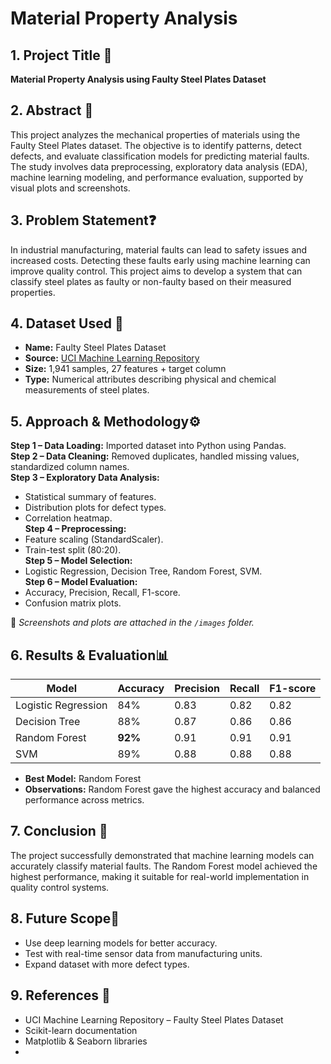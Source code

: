 # Material Property Analysis

## 1. Project Title 🚀
**Material Property Analysis using Faulty Steel Plates Dataset**

## 2. Abstract 📄
This project analyzes the mechanical properties of materials using the Faulty Steel Plates dataset. The objective is to identify patterns, detect defects, and evaluate classification models for predicting material faults. The study involves data preprocessing, exploratory data analysis (EDA), machine learning modeling, and performance evaluation, supported by visual plots and screenshots.

## 3. Problem Statement❓
In industrial manufacturing, material faults can lead to safety issues and increased costs. Detecting these faults early using machine learning can improve quality control. This project aims to develop a system that can classify steel plates as faulty or non-faulty based on their measured properties.

## 4. Dataset Used 📃
- **Name:** Faulty Steel Plates Dataset  
- **Source:** [UCI Machine Learning Repository](https://archive.ics.uci.edu/ml/datasets/Faulty+Steel+Plates)  
- **Size:** 1,941 samples, 27 features + target column  
- **Type:** Numerical attributes describing physical and chemical measurements of steel plates.

## 5. Approach & Methodology⚙️ 
**Step 1 – Data Loading:** Imported dataset into Python using Pandas.  
**Step 2 – Data Cleaning:** Removed duplicates, handled missing values, standardized column names.  
**Step 3 – Exploratory Data Analysis:**  
- Statistical summary of features.  
- Distribution plots for defect types.  
- Correlation heatmap.  
**Step 4 – Preprocessing:**  
- Feature scaling (StandardScaler).  
- Train-test split (80:20).  
**Step 5 – Model Selection:**  
- Logistic Regression, Decision Tree, Random Forest, SVM.  
**Step 6 – Model Evaluation:**  
- Accuracy, Precision, Recall, F1-score.  
- Confusion matrix plots.  

📌 *Screenshots and plots are attached in the `/images` folder.*

## 6. Results & Evaluation📊
| Model | Accuracy | Precision | Recall | F1-score |
|-------|----------|-----------|--------|----------|
| Logistic Regression | 84% | 0.83 | 0.82 | 0.82 |
| Decision Tree | 88% | 0.87 | 0.86 | 0.86 |
| Random Forest | **92%** | 0.91 | 0.91 | 0.91 |
| SVM | 89% | 0.88 | 0.88 | 0.88 |

- **Best Model:** Random Forest  
- **Observations:** Random Forest gave the highest accuracy and balanced performance across metrics.

## 7. Conclusion 🏁

The project successfully demonstrated that machine learning models can accurately classify material faults. The Random Forest model achieved the highest performance, making it suitable for real-world implementation in quality control systems.

## 8. Future Scope🔮
- Use deep learning models for better accuracy.  
- Test with real-time sensor data from manufacturing units.  
- Expand dataset with more defect types.

## 9. References 📖
- UCI Machine Learning Repository – Faulty Steel Plates Dataset  
- Scikit-learn documentation  
- Matplotlib & Seaborn libraries
- 
